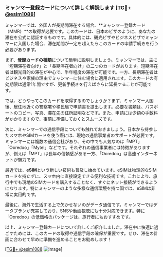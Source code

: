 ### ミャンマー登録カードについて詳しく解説します [[TG💪+ @esim1088](https://t.me/s/esim1088)]

ミャンマーでは、外国人が長期間滞在する場合、**ミャンマー登録カード（MMR）**の取得が必要です。このカードは、日本のビザのように、あなたの滞在を公式に認証するものです。具体的には、観光ビザやビジネスビザでミャンマーに入国した場合、滞在期間が一定を超えたらこのカードの申請手続きを行う必要があります。

まず、**登録カードの種類**について簡単に説明しましょう。ミャンマーでは、主に「短期滞在者向け」と「長期滞在者向け」の二つのカードがあります。短期滞在者は観光目的の滞在が中心で、半年程度の滞在が可能です。一方、長期滞在者はビジネスや家族の理由でミャンマーに住む場合に適用されます。このカードの有効期限は通常1年間ですが、更新手続きを行えばさらに延長することが可能です。

では、どうやってこのカードを取得するのでしょうか？まず、ミャンマー入国後、居住地近くの警察署や移民局で申請書を提出します。必要な書類は、パスポートのコピー、写真、滞在先の住所証明などです。また、申請には少額の手数料がかかりますので、事前に準備しておくとスムーズです。

次に、ミャンマーでの通信手段についても触れておきましょう。日本から持参したスマホやSIMカードを使う際には、現地の通信事業者のサポートが必要です。ミャンマーには複数の通信会社があり、その中でも人気なのは「MPT」「Ooredoo」「Mytel」などです。それぞれの通信事業者には特徴がありますが、例えば「MPT」は長年の信頼感がある一方、「Ooredoo」は高速インターネットが魅力です。

最近では、**eSIM**という新しい技術も普及し始めています。eSIMは物理的なSIMカードを持たずに、スマホ内に直接設定できる便利な技術です。これにより、旅行中でも現地のSIMカードを購入することなく、すぐにネット接続ができるようになります。特にミャンマーのような多様な通信環境を持つ国では、eSIMは非常に実用的です。

最後に、海外で生活する上で欠かせないのがデータ通信です。ミャンマーではデータプランが充実しており、SNSや動画視聴にも十分対応できます。特に「Ooredoo」の低価格のパッケージは、旅行者にもおすすめです。

以上、ミャンマー登録カードについて詳しくご紹介しました。滞在中に快適に過ごすためには、このカードの取得や通信手段の確保が重要です。ぜひ、滞在の計画に合わせて早めに準備を進めることをお勧めします！

[[TG💪+ @esim1088](https://t.me/s/esim1088) ![Image](https://i.postimg.cc/Y0z9fWf4/image.png)]